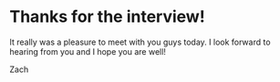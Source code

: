 # Thanks for the interview!

It really was a pleasure to meet with you guys today. I look forward to hearing from you and I hope you are well!

Zach
